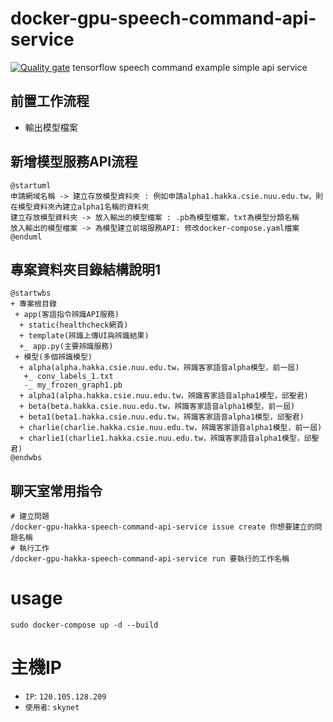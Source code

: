 # docker-gpu-speech-command-api-service
[![Quality gate](https://sonarqube.406.csie.nuu.edu.tw/api/project_badges/quality_gate?project=docker-gpu-hakka-speech-command-api-service-14)](https://sonarqube.406.csie.nuu.edu.tw/dashboard?id=docker-gpu-hakka-speech-command-api-service-14)
tensorflow speech command example simple api service 

## 前置工作流程
* 輸出模型檔案

## 新增模型服務API流程
```plantuml
@startuml
申請網域名稱 -> 建立存放模型資料夾 : 例如申請alpha1.hakka.csie.nuu.edu.tw，則在模型資料夾內建立alpha1名稱的資料夾
建立存放模型資料夾 -> 放入輸出的模型檔案 : .pb為模型檔案，txt為模型分類名稱
放入輸出的模型檔案 -> 為模型建立前端服務API: 修改docker-compose.yaml檔案
@enduml
```
## 專案資料夾目錄結構說明1
```plantuml
@startwbs
+ 專案根目錄
 + app(客語指令辨識API服務)
  + static(healthcheck網頁)
  + template(辨識上傳UI與辨識結果)
  +_ app.py(主要辨識服務)
 + 模型(多個辨識模型)
  + alpha(alpha.hakka.csie.nuu.edu.tw，辨識客家語音alpha模型，前一屆)
   +_ conv_labels_1.txt
   -_ my_frozen_graph1.pb
  + alpha1(alpha.hakka.csie.nuu.edu.tw，辨識客家語音alpha1模型，邱聖君)
  + beta(beta.hakka.csie.nuu.edu.tw，辨識客家語音alpha1模型，前一屆)
  + beta1(beta1.hakka.csie.nuu.edu.tw，辨識客家語音alpha1模型，邱聖君)
  + charlie(charlie.hakka.csie.nuu.edu.tw，辨識客家語音alpha1模型，前一屆)
  + charlie1(charlie1.hakka.csie.nuu.edu.tw，辨識客家語音alpha1模型，邱聖君)
@endwbs
```

## 聊天室常用指令
```
# 建立問題
/docker-gpu-hakka-speech-command-api-service issue create 你想要建立的問題名稱
# 執行工作
/docker-gpu-hakka-speech-command-api-service run 要執行的工作名稱
```

# usage 
`sudo docker-compose up -d --build`

# 主機IP
* `IP`: `120.105.128.209`
* `使用者`: `skynet`
